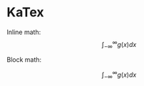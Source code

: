 # KaTex #

Inline math: $$\int_{-\infty}^\infty g(x) dx$$


Block math:

$$
\int_{-\infty}^\infty g(x) dx
$$
